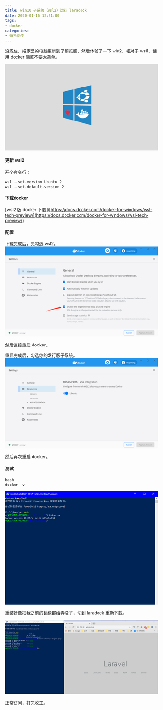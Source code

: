 ```yaml
---
title: win10 子系统（wsl2）运行 laradock
date: 2020-01-16 12:21:00
tags:
- docker
categories:
- 码不能停
---
```


没忍住，把家里的电脑更新到了预览版，然后体验了一下 wls2，相对于 wsl1，使用 docker 简直不要太简单。

![](/images/docker-love-wsl2.png)
<!-- more  -->
#### 更新 wsl2
开个命令行：
```
wsl --set-version Ubuntu 2
wsl --set-default-version 2
```

#### 下载docker
 [wsl2 版 docker 下载]([https://docs.docker.com/docker-for-windows/wsl-tech-preview/](https://docs.docker.com/docker-for-windows/wsl-tech-preview/)

#### 配置
下载完成后，先勾选 wsl2。
![配置](/images/enable-wsl2.png)

然后直接重启 docker。

重启完成后，勾选你的发行版子系统。
![image.png](/images/ubuntu.png)

然后再次重启 docker。

#### 测试
```
bash
docker -v
```
![image.png](/images/test.png)

重装好像把我之前的镜像都给弄没了，切到 laradock 重新下载。

![image.png](/images/visited.png)

正常访问，打完收工。
